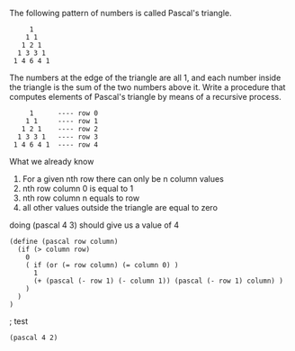 The following pattern of numbers is called Pascal's triangle.

         1
        1 1
       1 2 1
      1 3 3 1
     1 4 6 4 1

The numbers at the edge of the triangle are all 1, and each number inside the triangle is
the sum of the two numbers above it.
Write a procedure that computes elements of Pascal's triangle by means of a recursive process.

         1      ---- row 0
        1 1     ---- row 1
       1 2 1    ---- row 2
      1 3 3 1   ---- row 3
     1 4 6 4 1  ---- row 4

What we already know

1. For a given nth row there can only be n column values
2. nth row column 0 is equal to 1
3. nth row column n equals to row
4. all other values outside the triangle are equal to zero

doing
(pascal 4 3) should  give us a value of 4


    (define (pascal row column)
      (if (> column row)
        0
        ( if (or (= row column) (= column 0) )
          1
          (+ (pascal (- row 1) (- column 1)) (pascal (- row 1) column) )
        )
      )
    )


; test

    (pascal 4 2)

